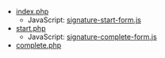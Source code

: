 - [index.php](https://github.com/LacunaSoftware/PkiSuiteSamples/blob/master/php/plain/public/cades-signature-express/index.php)
  - JavaScript: [signature-start-form.js](https://github.com/LacunaSoftware/PkiSuiteSamples/blob/master/php/plain/public/scripts/signature-start-form.js)
- [start.php](https://github.com/LacunaSoftware/PkiSuiteSamples/blob/master/php/plain/public/cades-signature-express/start.php)
  - JavaScript: [signature-complete-form.js](https://github.com/LacunaSoftware/PkiSuiteSamples/blob/master/php/plain/public/scripts/signature-complete-form.js)
- [complete.php](https://github.com/LacunaSoftware/PkiSuiteSamples/blob/master/php/plain/public/cades-signature-express/complete.php)